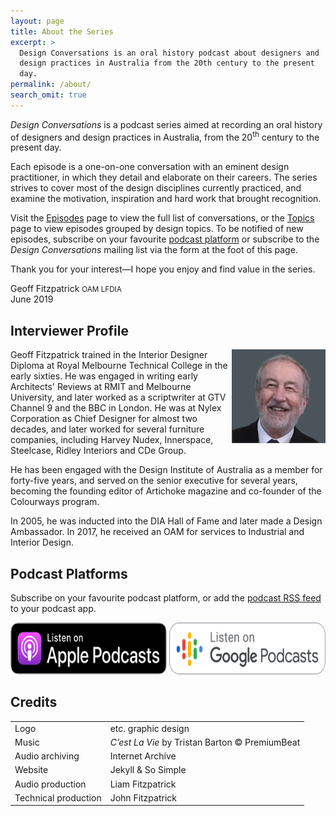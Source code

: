 ```yaml
---
layout: page
title: About the Series
excerpt: >
  Design Conversations is an oral history podcast about designers and 
  design practices in Australia from the 20th century to the present
  day.
permalink: /about/
search_omit: true
---
```


*Design Conversations* is a podcast series aimed at recording an oral
history of designers and design practices in Australia, from the
20<sup>th</sup> century to the present day.

Each episode is a one-on-one conversation with an eminent design
practitioner, in which they detail and elaborate on their careers. The
series strives to cover most of the design disciplines currently
practiced, and examine the motivation, inspiration and hard work that
brought recognition.

Visit the [Episodes](/episodes/) page to view the full list of
conversations, or the [Topics](/topics/) page to view episodes grouped
by design topics. To be notified of new episodes, subscribe on your 
favourite [podcast platform](#podcast-platforms) or subscribe to the 
*Design Conversations* mailing list via the form at the foot of this 
page.

Thank you for your interest—I hope you enjoy and find value in the
series.

Geoff Fitzpatrick <small>OAM LFDIA</small><br />
June 2019

## Interviewer Profile

<img class="author-avatar" align="right" src="/images/author_geoff_fitzpatrick.jpg">

Geoff Fitzpatrick trained in the Interior Designer Diploma at Royal
Melbourne Technical College in the early sixties. He was engaged in
writing early Architects' Reviews at RMIT and Melbourne University, and
later worked as a scriptwriter at GTV Channel 9 and the BBC in London.
He was at Nylex Corporation as Chief Designer for almost two decades,
and later worked for several furniture companies, including Harvey
Nudex, Innerspace, Steelcase, Ridley Interiors and CDe Group.

He has been engaged with the Design Institute of Australia as a member
for forty-five years, and served on the senior executive for several
years, becoming the founding editor of Artichoke magazine and co-founder
of the Colourways program.

In 2005, he was inducted into the DIA Hall of Fame and later made a
Design Ambassador. In 2017, he received an OAM for services to Industrial
and Interior Design.

## Podcast Platforms

Subscribe on your favourite podcast platform, or add the 
[podcast RSS feed](/podcast.xml) to your podcast app.

<a href="https://podcasts.apple.com/us/podcast/design-conversations/id1591996555" style="display: inline-block; overflow: hidden; border-radius: 13px; width: 250px; height: 83px;">
  <img src="/images/listen-on-apple-podcasts-en-us.svg" alt="Listen on Apple Podcasts" style="border-radius: 13px; width: 250px; height: 83px;">
</a>
<a href="https://podcasts.google.com/feed/aHR0cHM6Ly9kZXNpZ25jb252ZXJzYXRpb25zLm5ldC9wb2RjYXN0LnhtbA" style="display: inline-block; overflow: hidden; border-radius: 13px; width: 250px; height: 83px;">
  <img src="/images/EN_Google_Podcasts_Badge.svg" alt="Listen on Google Podcasts" style="border-radius: 13px; width: 250px; height: 83px;">
</a>

## Credits

<table>
  <tbody>
    <tr>
      <td>Logo</td>
      <td>etc. graphic design</td>
    </tr>
    <tr>
      <td>Music</td>
      <td><i>C’est La Vie</i> by Tristan Barton &#169; PremiumBeat</td>
    </tr>
    <tr>
      <td>Audio archiving</td>
      <td>Internet Archive</td>
    </tr>
    <tr>
      <td>Website</td>
      <td>Jekyll & So Simple</td>
    </tr>
    <tr>
      <td>Audio production</td>
      <td>Liam Fitzpatrick</td>
    </tr>
    <tr>
      <td>Technical production</td>
      <td>John Fitzpatrick</td>
    </tr>
  </tbody>
</table>
